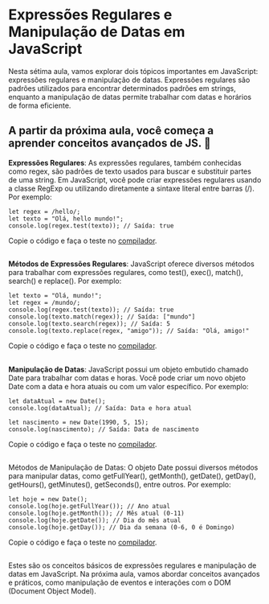 ## <h1>Expressões Regulares e Manipulação de Datas em JavaScript</h1>

Nesta sétima aula, vamos explorar dois tópicos importantes em JavaScript: expressões regulares e manipulação de datas. 
Expressões regulares são padrões utilizados para encontrar determinados padrões em strings, enquanto a manipulação de datas permite trabalhar com datas e horários de forma eficiente.

## A partir da próxima aula, você começa a aprender conceitos avançados de JS. 🚀


**Expressões Regulares**: As expressões regulares, também conhecidas como regex, são padrões de texto usados para buscar e substituir partes de uma string. Em JavaScript, você pode criar expressões regulares usando a classe RegExp ou utilizando diretamente a sintaxe literal entre barras (/). Por exemplo:
```
let regex = /hello/;
let texto = "Olá, hello mundo!";
console.log(regex.test(texto)); // Saída: true
```
Copie o código e faça o teste no [compilador](https://onecompiler.com/javascript).

##  



**Métodos de Expressões Regulares**: JavaScript oferece diversos métodos para trabalhar com expressões regulares, como test(), exec(), match(), search() e replace(). Por exemplo:
```
let texto = "Olá, mundo!";
let regex = /mundo/;
console.log(regex.test(texto)); // Saída: true
console.log(texto.match(regex)); // Saída: ["mundo"]
console.log(texto.search(regex)); // Saída: 5
console.log(texto.replace(regex, "amigo")); // Saída: "Olá, amigo!"
```
Copie o código e faça o teste no [compilador](https://onecompiler.com/javascript).

##  


**Manipulação de Datas**: JavaScript possui um objeto embutido chamado Date para trabalhar com datas e horas. Você pode criar um novo objeto Date com a data e hora atuais ou com um valor específico. Por exemplo:
```
let dataAtual = new Date();
console.log(dataAtual); // Saída: Data e hora atual

let nascimento = new Date(1990, 5, 15);
console.log(nascimento); // Saída: Data de nascimento

```
Copie o código e faça o teste no [compilador](https://onecompiler.com/javascript).

##  

Métodos de Manipulação de Datas: O objeto Date possui diversos métodos para manipular datas, como getFullYear(), getMonth(), getDate(), getDay(), getHours(), getMinutes(), getSeconds(), entre outros. Por exemplo:
```
let hoje = new Date();
console.log(hoje.getFullYear()); // Ano atual
console.log(hoje.getMonth()); // Mês atual (0-11)
console.log(hoje.getDate()); // Dia do mês atual
console.log(hoje.getDay()); // Dia da semana (0-6, 0 é Domingo)
```
Copie o código e faça o teste no [compilador](https://onecompiler.com/javascript).

##  


Estes são os conceitos básicos de expressões regulares e manipulação de datas em JavaScript. Na próxima aula, vamos abordar conceitos avançados e práticos, como manipulação de eventos e interações com o DOM (Document Object Model).

